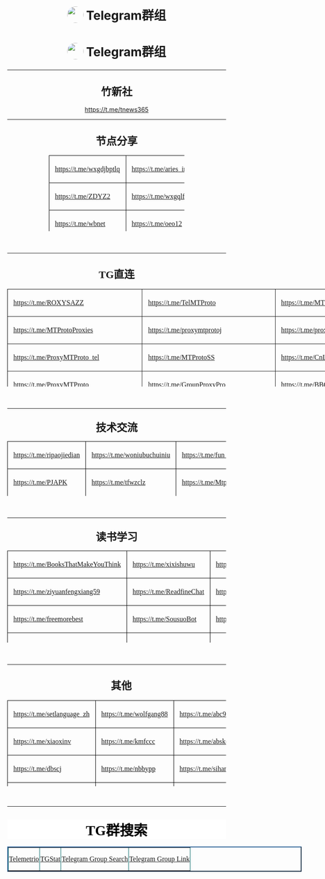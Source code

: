 <h1 align="center">
<sub>
<img src="https://github.com/aa1555/aa1555/blob/main/Misc/telegram%20logo.jpg" height="38" width="38" style="border-radius: 50%">
</sub>
Telegram群组
</h1>



<h1 align="center">
<sub>
<img src="https://github.com/aa1555/aa1555/blob/main/Misc/telegram%20logo.jpg" height="38" width="38" style="border-radius: 50%">
</sub>
Telegram群组
</h1>

<hr>
<h2 align="center"><b><font face="宋体">
<span style="font-family: 宋体; font-weight: bold; font-size: 18.0000pt">竹新社</span></font></b></h2>
<p align="center"><a href="https://t.me/tnews365">https://t.me/tnews365 </a></p>
<hr>


<h2 align="center" style="text-align:center;"><b>
<span style="font-family: 宋体; font-weight: bold; font-size: 18.0000pt">
<font face="宋体">节点分享</font></span></b></h2>
<div align="center">
	<table border="1" cellspacing="0" style="border-collapse: collapse; width: 62%; border: medium none" height="175">
		<tr style="height:36.6500pt;">
			<td valign="center" style="width: 33%; border: 1.0000pt solid windowtext; padding-left: 9.7500pt; padding-right: 9.7500pt; padding-top: 4.5000pt; padding-bottom: 4.5000pt">
			<p class="MsoNormal" align="justify" style="text-align: justify; text-justify: inter-ideograph">
			<span style="font-family: 宋体; font-weight: normal; font-size: 12.0000pt">
			<a href="https://t.me/wxgdjbptlq">https://t.me/wxgdjbptlq</a></span></td>
			<td valign="center" style="width: 33%; border: 1.0000pt solid windowtext; padding-left: 9.7500pt; padding-right: 9.7500pt; padding-top: 4.5000pt; padding-bottom: 4.5000pt">
			<p class="MsoNormal" align="justify" style="text-align: justify; text-justify: inter-ideograph">
			<span style="font-family: 宋体; font-weight: normal; font-size: 12.0000pt">
			<a href="https://t.me/aries_init">https://t.me/aries_init</a></span></td>
			<td valign="center" style="width: 34%; border: 1.0000pt solid windowtext; padding-left: 9.7500pt; padding-right: 9.7500pt; padding-top: 4.5000pt; padding-bottom: 4.5000pt">
			<p class="MsoNormal" align="justify" style="text-align: justify; text-justify: inter-ideograph">
			<span style="font-family: 宋体; font-weight: normal; font-size: 12.0000pt">
			<a href="https://t.me/ShareCentrePro">https://t.me/ShareCentrePro</a></span></td>
		</tr>
		<tr style="height:36.6500pt;">
			<td valign="center" style="width: 33%; border-left: 1.0000pt solid windowtext; border-right: 1.0000pt solid windowtext; border-top: medium none; border-bottom: 1.0000pt solid windowtext; padding-left: 9.7500pt; padding-right: 9.7500pt; padding-top: 4.5000pt; padding-bottom: 4.5000pt">
			<p class="MsoNormal" align="justify" style="text-align: justify; text-justify: inter-ideograph">
			<span style="font-family: 宋体; font-size: 12.0000pt">
			<a href="https://t.me/ZDYZ2">https://t.me/ZDYZ2</a></span></td>
			<td valign="center" style="width: 33%; border-left: 1.0000pt solid windowtext; border-right: 1.0000pt solid windowtext; border-top: medium none; border-bottom: 1.0000pt solid windowtext; padding-left: 9.7500pt; padding-right: 9.7500pt; padding-top: 4.5000pt; padding-bottom: 4.5000pt">
			<p class="MsoNormal" align="justify" style="text-align: justify; text-justify: inter-ideograph">
			<span style="font-family: 宋体; font-size: 12.0000pt">
			<a href="https://t.me/wxgqlfx">https://t.me/wxgqlfx</a></span></td>
			<td valign="center" style="width: 34%; border-left: 1.0000pt solid windowtext; border-right: 1.0000pt solid windowtext; border-top: medium none; border-bottom: 1.0000pt solid windowtext; padding-left: 9.7500pt; padding-right: 9.7500pt; padding-top: 4.5000pt; padding-bottom: 4.5000pt">
			<p class="MsoNormal" align="justify" style="text-align: justify; text-justify: inter-ideograph">
			<span style="font-family: 宋体; font-size: 12.0000pt">
			<a href="https://t.me/ZYFXS001">https://t.me/ZYFXS001</a></span></td>
		</tr>
		<tr style="height:34.9500pt;">
			<td valign="center" style="width: 33%; border-left: 1.0000pt solid windowtext; border-right: 1.0000pt solid windowtext; border-top: medium none; border-bottom: 1.0000pt solid windowtext; padding-left: 9.7500pt; padding-right: 9.7500pt; padding-top: 4.5000pt; padding-bottom: 4.5000pt">
			<p class="MsoNormal" align="justify" style="text-align: justify; text-justify: inter-ideograph">
			<span style="font-family: 宋体; font-size: 12.0000pt">
			<a href="https://t.me/wbnet">https://t.me/wbnet</a></span></td>
			<td valign="center" style="width: 33%; border-left: 1.0000pt solid windowtext; border-right: 1.0000pt solid windowtext; border-top: medium none; border-bottom: 1.0000pt solid windowtext; padding-left: 9.7500pt; padding-right: 9.7500pt; padding-top: 4.5000pt; padding-bottom: 4.5000pt">
			<p class="MsoNormal" align="justify" style="text-align: justify; text-justify: inter-ideograph">
			<span style="font-family: 宋体; font-size: 12.0000pt">
			<a href="https://t.me/oeo12">https://t.me/oeo12</a></span></td>
			<td valign="center" style="width: 34%; border-left: 1.0000pt solid windowtext; border-right: 1.0000pt solid windowtext; border-top: medium none; border-bottom: 1.0000pt solid windowtext; padding-left: 9.7500pt; padding-right: 9.7500pt; padding-top: 4.5000pt; padding-bottom: 4.5000pt">
			<p class="MsoNormal" align="justify" style="text-align: justify; text-justify: inter-ideograph">
			<span style="font-family: 宋体; font-size: 12.0000pt">
			<a href="https://t.me/wxgmrjdcc">https://t.me/wxgmrjdcc</a></span></td>
		</tr>
		<tr style="height:38.4000pt;">
			<td valign="center" style="width: 33%; border-left: 1.0000pt solid windowtext; border-right: 1.0000pt solid windowtext; border-top: medium none; border-bottom: 1.0000pt solid windowtext; padding-left: 9.7500pt; padding-right: 9.7500pt; padding-top: 4.5000pt; padding-bottom: 4.5000pt" height="48">
			<p class="MsoNormal" align="justify" style="text-align: justify; text-justify: inter-ideograph">
			<span style="font-family: 宋体; font-size: 12.0000pt">
			<a href="https://t.me/nodpai">https://t.me/nodpai</a></span></td>
			<td valign="center" style="width: 33%; border-left: 1.0000pt solid windowtext; border-right: 1.0000pt solid windowtext; border-top: medium none; border-bottom: 1.0000pt solid windowtext; padding-left: 9.7500pt; padding-right: 9.7500pt; padding-top: 4.5000pt; padding-bottom: 4.5000pt" height="48">
			<p class="MsoNormal" align="justify" style="text-align: justify; text-justify: inter-ideograph">
			<span style="font-family: 宋体; font-size: 12.0000pt">
			<a href="https://t.me/WangCai_1">https://t.me/WangCai_1</a></span></td>
			<td valign="center" style="width: 34%; border-left: 1.0000pt solid windowtext; border-right: 1.0000pt solid windowtext; border-top: medium none; border-bottom: 1.0000pt solid windowtext; padding-left: 9.7500pt; padding-right: 9.7500pt; padding-top: 4.5000pt; padding-bottom: 4.5000pt" height="48">
			<p class="MsoNormal" align="justify" style="text-align: justify; text-justify: inter-ideograph">
			<span style="font-family: 宋体; font-size: 12.0000pt">
			<a href="https://t.me/wxgdfb_bot">https://t.me/wxgdfb_bot</a></span></td>
		</tr>
	</table>
	<p class="MsoNormal" align="justify" style="text-justify: inter-ideograph">　</p>
	<hr></div>
<h2 align="center" style="text-align:center;"><b>
<span style="font-family: 宋体; font-weight: bold; font-size: 18.0000pt">
<font face="宋体">TG直连</font></span></b></h2>
<div align="center">
	<table border="0" style="border-color:inherit; border-collapse: collapse; width: 924px; " height="225">
		<tr style="height:41.4500pt;page-break-inside:avoid;">
			<td valign="center" style="border-left:1px solid windowtext; border-top:1px solid windowtext; width: 307px; padding-left: 9.7500pt; padding-right: 9.7500pt; padding-top: 4.5000pt; padding-bottom: 4.5000pt; border-right-color:windowtext; border-bottom-color:windowtext" height="49">
			<p class="MsoNormal" align="justify" style="text-align: justify; text-justify: inter-ideograph">
			<span style="font-family: 宋体; font-weight: normal; text-decoration: underline; font-size: 12.0000pt">
			<a href="https://t.me/ROXYSAZZ">https://t.me/ROXYSAZZ</a></span></td>
			<td valign="center" style="width: 307px; border-left: 1px solid; border-top: 1px solid windowtext; padding-left: 9.7500pt; padding-right: 9.7500pt; padding-top: 4.5000pt; padding-bottom: 4.5000pt; border-right-color:windowtext; border-bottom-color:windowtext" height="49">
			<p class="MsoNormal" align="justify" style="text-align: justify; text-justify: inter-ideograph">
			<span style="font-family: 宋体; font-weight: normal; font-size: 12.0000pt">
			<a href="https://t.me/TelMTProto">https://t.me/TelMTProto</a></span></td>
			<td valign="center" style="width: 308px; border-left: 1px solid; border-right: 1px solid windowtext; border-top: 1px solid windowtext; padding-left: 9.7500pt; padding-right: 9.7500pt; padding-top: 4.5000pt; padding-bottom: 4.5000pt; border-bottom-color:windowtext" height="49">
			<p class="MsoNormal" align="justify" style="text-align: justify; text-justify: inter-ideograph">
			<span style="font-family: 宋体; font-weight: normal; font-size: 12.0000pt">
			<a href="https://t.me/MTProtoTG">https://t.me/MTProtoTG</a></span></td>
		</tr>
		<tr style="height:41.4500pt;page-break-inside:avoid;">
			<td valign="center" style="width: 307px; border-left: 1px solid windowtext; border-top: 1px solid; padding-left: 9.7500pt; padding-right: 9.7500pt; padding-top: 4.5000pt; padding-bottom: 4.5000pt; border-right-color:windowtext; border-bottom-color:windowtext" height="49">
			<p class="MsoNormal" align="justify" style="text-align: justify; text-justify: inter-ideograph">
			<span style="font-family: 宋体; font-size: 12.0000pt">
			<a href="https://t.me/MTProtoProxies">https://t.me/MTProtoProxies</a></span></td>
			<td valign="center" style="width: 307px; border-left: 1px solid; border-top: 1px solid; padding-left: 9.7500pt; padding-right: 9.7500pt; padding-top: 4.5000pt; padding-bottom: 4.5000pt; border-right-color:windowtext; border-bottom-color:windowtext" height="49">
			<p class="MsoNormal" align="justify" style="text-align: justify; text-justify: inter-ideograph">
			<span style="font-family: 宋体; font-size: 12.0000pt">
			<a href="https://t.me/proxymtprotoj">https://t.me/proxymtprotoj</a></span></td>
			<td valign="center" style="width: 308px; border-left: 1px solid; border-right: 1px solid windowtext; border-top: 1px solid; padding-left: 9.7500pt; padding-right: 9.7500pt; padding-top: 4.5000pt; padding-bottom: 4.5000pt; border-bottom-color:windowtext" height="49">
			<p class="MsoNormal" align="justify" style="text-align: justify; text-justify: inter-ideograph">
			<span style="font-family: 宋体; font-size: 12.0000pt">
			<a href="https://t.me/proxymtprotoir">https://t.me/proxymtprotoir</a></span></td>
		</tr>
		<tr style="height:41.4500pt;page-break-inside:avoid;">
			<td valign="center" style="width: 307px; border-left: 1px solid windowtext; border-top: 1px solid; padding-left: 9.7500pt; padding-right: 9.7500pt; padding-top: 4.5000pt; padding-bottom: 4.5000pt; border-right-color:windowtext; border-bottom-color:windowtext" height="49">
			<p class="MsoNormal" align="justify" style="text-align: justify; text-justify: inter-ideograph">
			<span style="font-family: 宋体; font-size: 12.0000pt">
			<a href="https://t.me/ProxyMTProto_tel">
			https://t.me/ProxyMTProto_tel</a></span></td>
			<td valign="center" style="width: 307px; border-left: 1px solid; border-top: 1px solid; padding-left: 9.7500pt; padding-right: 9.7500pt; padding-top: 4.5000pt; padding-bottom: 4.5000pt; border-right-color:windowtext; border-bottom-color:windowtext" height="49">
			<p class="MsoNormal" align="justify" style="text-align: justify; text-justify: inter-ideograph">
			<span style="font-family: 宋体; font-size: 12.0000pt">
			<a href="https://t.me/MTProtoSS">https://t.me/MTProtoSS</a></span></td>
			<td valign="center" style="width: 308px; border-left: 1px solid; border-right: 1px solid windowtext; border-top: 1px solid; padding-left: 9.7500pt; padding-right: 9.7500pt; padding-top: 4.5000pt; padding-bottom: 4.5000pt; border-bottom-color:windowtext" height="49">
			<p class="MsoNormal" align="justify" style="text-align: justify; text-justify: inter-ideograph">
			<span style="font-family: 宋体; font-size: 12.0000pt">
			<a href="https://t.me/CnLime">https://t.me/CnLime</a></span></td>
		</tr>
		<tr style="height:41.4500pt;page-break-inside:avoid;">
			<td valign="center" style="width: 307px; border-left: 1px solid windowtext; border-top: 1px solid; padding-left: 9.7500pt; padding-right: 9.7500pt; padding-top: 4.5000pt; padding-bottom: 4.5000pt; border-right-color:windowtext; border-bottom-color:windowtext" height="49">
			<p class="MsoNormal" align="justify" style="text-align: justify; text-justify: inter-ideograph">
			<span style="font-family: 宋体; font-size: 12.0000pt">
			<a href="https://t.me/ProxyMTProto">https://t.me/ProxyMTProto</a></span></td>
			<td valign="center" style="width: 307px; border-left: 1px solid; border-top: 1px solid; padding-left: 9.7500pt; padding-right: 9.7500pt; padding-top: 4.5000pt; padding-bottom: 4.5000pt; border-right-color:windowtext; border-bottom-color:windowtext" height="49">
			<p class="MsoNormal" align="justify" style="text-align: justify; text-justify: inter-ideograph">
			<span style="font-family: 宋体; font-size: 12.0000pt">
			<a href="https://t.me/GroupProxyPro">https://t.me/GroupProxyPro</a></span></td>
			<td valign="center" style="width: 308px; border-left: 1px solid; border-right: 1px solid windowtext; border-top: 1px solid; padding-left: 9.7500pt; padding-right: 9.7500pt; padding-top: 4.5000pt; padding-bottom: 4.5000pt; border-bottom-color:windowtext" height="49">
			<p class="MsoNormal" align="justify" style="text-align: justify; text-justify: inter-ideograph">
			<span style="font-family: 宋体; font-size: 12.0000pt">
			<a href="https://t.me/BBCXFR">https://t.me/BBCXFR</a></span></td>
		</tr>
		<tr style="height:32.1000pt;page-break-inside:avoid;">
			<td valign="center" style="width: 307px; border-left: 1px solid windowtext; border-top: 1px solid; border-bottom: 1px solid windowtext; padding-left: 9.7500pt; padding-right: 9.7500pt; padding-top: 4.5000pt; padding-bottom: 4.5000pt; border-right-color:windowtext" height="49">
			<p class="MsoNormal" align="justify" style="text-align: justify; text-justify: inter-ideograph">
			<span style="font-family: 宋体; font-size: 12.0000pt">
			<a href="https://t.me/iCnLime">https://t.me/iCnLime</a></span></td>
			<td valign="center" style="width: 307px; border-left: 1px solid; border-top: 1px solid; border-bottom: 1px solid windowtext; padding-left: 9.7500pt; padding-right: 9.7500pt; padding-top: 4.5000pt; padding-bottom: 4.5000pt; border-right-color:windowtext" height="49">
			<p class="MsoNormal" align="justify" style="text-align:justify;text-justify:inter-ideograph;">
			<font color="#0000FF">
			<span style="font-family: 宋体; font-size: 12.0000pt">&nbsp;</span></font></td>
			<td valign="center" style="width: 308px; border-left: 1px solid; border-right: 1px solid windowtext; border-top: 1px solid; border-bottom: 1px solid windowtext; padding-left: 9.7500pt; padding-right: 9.7500pt; padding-top: 4.5000pt; padding-bottom: 4.5000pt" height="49">
			<p class="MsoNormal" align="justify" style="text-align:justify;text-justify:inter-ideograph;">
			<font color="#0000FF">
			<span style="font-family: 宋体; font-size: 12.0000pt">&nbsp;</span></font></td>
		</tr>
	</table>
	<p class="MsoNormal" align="justify" style="text-justify: inter-ideograph">　</p>
	<hr></div>
<h2 align="center" style="text-align: center; margin-top: 18.0000pt; margin-bottom: 12.0000pt; padding: 0pt">
<b><span style="font-family: 宋体; font-weight: bold; font-size: 18.0000pt">
<font face="宋体">技术交流</font></span></b></h2>
<div align="center">
	<table border="1" cellspacing="0" style="border-collapse: collapse; border: medium none" width="748" height="126">
		<tr>
			<td valign="center" style="border: 1.0000pt solid windowtext; padding-left: 9.7500pt; padding-right: 9.7500pt; padding-top: 4.5000pt; padding-bottom: 4.5000pt" height="42" width="249">
			<p class="MsoNormal" style="text-align: left">
			<span style="font-family: 宋体; font-weight: normal; font-size: 12.0000pt">
			<a href="https://t.me/ripaojiedian">https://t.me/ripaojiedian</a></span></td>
			<td valign="center" style="border: 1.0000pt solid windowtext; padding-left: 9.7500pt; padding-right: 9.7500pt; padding-top: 4.5000pt; padding-bottom: 4.5000pt" height="42" width="249">
			<p class="MsoNormal" style="text-align: left">
			<span style="font-family: 宋体; font-weight: normal; font-size: 12.0000pt">
			<a href="https://t.me/woniubuchuiniu">https://t.me/woniubuchuiniu</a></span></td>
			<td valign="center" style="border: 1.0000pt solid windowtext; padding-left: 9.7500pt; padding-right: 9.7500pt; padding-top: 4.5000pt; padding-bottom: 4.5000pt" height="42" width="250">
			<p class="MsoNormal" style="text-align: left">
			<span style="font-family: 宋体; font-weight: normal; font-size: 12.0000pt">
			<a href="https://t.me/fun_apk">https://t.me/fun_apk</a></span></td>
		</tr>
		<tr>
			<td valign="center" style="border-left: 1.0000pt solid windowtext; border-right: 1.0000pt solid windowtext; border-top: medium none; border-bottom: 1.0000pt solid windowtext; padding-left: 9.7500pt; padding-right: 9.7500pt; padding-top: 4.5000pt; padding-bottom: 4.5000pt" height="42" width="249">
			<p class="MsoNormal" style="text-align: left">
			<span style="font-family: 宋体; font-size: 12.0000pt">
			<a href="https://t.me/PJAPK">https://t.me/PJAPK</a></span></td>
			<td valign="center" style="border-left: 1.0000pt solid windowtext; border-right: 1.0000pt solid windowtext; border-top: medium none; border-bottom: 1.0000pt solid windowtext; padding-left: 9.7500pt; padding-right: 9.7500pt; padding-top: 4.5000pt; padding-bottom: 4.5000pt" height="42" width="249">
			<p class="MsoNormal" style="text-align: left">
			<span style="font-family: 宋体; font-size: 12.0000pt">
			<a href="https://t.me/tfwzclz">https://t.me/tfwzclz</a></span></td>
			<td valign="center" style="border-left: 1.0000pt solid windowtext; border-right: 1.0000pt solid windowtext; border-top: medium none; border-bottom: 1.0000pt solid windowtext; padding-left: 9.7500pt; padding-right: 9.7500pt; padding-top: 4.5000pt; padding-bottom: 4.5000pt" height="42" width="250">
			<p class="MsoNormal" style="text-align: left">
			<span style="font-family: 宋体; font-size: 12.0000pt">
			<a href="https://t.me/Mtprotomm">https://t.me/Mtprotomm</a></span></td>
		</tr>
		<tr>
			<td valign="center" style="border-left: 1.0000pt solid windowtext; border-right: 1.0000pt solid windowtext; border-top: medium none; border-bottom: 1.0000pt solid windowtext; padding-left: 9.7500pt; padding-right: 9.7500pt; padding-top: 4.5000pt; padding-bottom: 4.5000pt" height="42" width="249">
			<p class="MsoNormal" style="text-align: left">
			<span style="font-family: 宋体; font-size: 12.0000pt">
			<a href="https://t.me/PJAPKWin">https://t.me/PJAPKWin</a></span></td>
			<td valign="center" style="border-left: 1.0000pt solid windowtext; border-right: 1.0000pt solid windowtext; border-top: medium none; border-bottom: 1.0000pt solid windowtext; padding-left: 9.7500pt; padding-right: 9.7500pt; padding-top: 4.5000pt; padding-bottom: 4.5000pt" height="42" width="249">
			<p class="MsoNormal" style="text-align: left">
			<span style="font-family: 宋体; font-size: 12.0000pt">
			<a href="https://t.me/fun_exe">https://t.me/fun_exe</a></span></td>
			<td valign="center" style="border-left: 1.0000pt solid windowtext; border-right: 1.0000pt solid windowtext; border-top: medium none; border-bottom: 1.0000pt solid windowtext; padding-left: 9.7500pt; padding-right: 9.7500pt; padding-top: 4.5000pt; padding-bottom: 4.5000pt" height="42" width="250">
			<p class="MsoNormal" style="text-align: left">
			<span style="font-family: 宋体; font-size: 12.0000pt">
			<a href="https://t.me/fun_vpn">https://t.me/fun_vpn</a></span></td>
		</tr>
	</table>
	<p class="MsoNormal" style="text-align: left">　</div>
<hr>
<h2 align="center" style="text-align: center; margin-top: 18.0000pt; margin-bottom: 12.0000pt; padding: 0pt">
<b><span style="font-family: 宋体; font-weight: bold; font-size: 18.0000pt">
<font face="宋体">读书学习</font></span></b></h2>
<div align="center">
	<table border="0" cellspacing="0" style="border-collapse: collapse; border: medium none" height="212">
		<tr>
			<td valign="center" style="border: 1.0000pt solid windowtext; padding-left: 9.7500pt; padding-right: 9.7500pt; padding-top: 4.5000pt; padding-bottom: 4.5000pt" height="53">
			<p class="MsoNormal" style="text-align: left">
			<span style="font-family: 宋体; font-weight: normal; font-size: 12.0000pt">
			<a href="https://t.me/BooksThatMakeYouThink">
			https://t.me/BooksThatMakeYouThink</a></span></td>
			<td valign="center" style="border-left: medium none; border-right: 1.0000pt solid windowtext; border-top: 1.0000pt solid windowtext; border-bottom: 1.0000pt solid windowtext; padding-left: 9.7500pt; padding-right: 9.7500pt; padding-top: 4.5000pt; padding-bottom: 4.5000pt" height="53">
			<p class="MsoNormal" style="text-align: left">
			<span style="font-family: 宋体; font-weight: normal; font-size: 12.0000pt">
			<a href="https://t.me/xixishuwu">https://t.me/xixishuwu</a></span></td>
			<td valign="center" style="border-left: medium none; border-right: 1.0000pt solid windowtext; border-top: 1.0000pt solid windowtext; border-bottom: 1.0000pt solid windowtext; padding-left: 9.7500pt; padding-right: 9.7500pt; padding-top: 4.5000pt; padding-bottom: 4.5000pt" height="53">
			<p class="MsoNormal" style="text-align: left">
			<span style="font-family: 宋体; font-weight: normal; font-size: 12.0000pt">
			<a href="https://t.me/dzsgxs">https://t.me/dzsgxs</a></span></td>
		</tr>
		<tr>
			<td valign="center" style="border-left: 1.0000pt solid windowtext; border-right: 1.0000pt solid windowtext; border-top: medium none; border-bottom: 1.0000pt solid windowtext; padding-left: 9.7500pt; padding-right: 9.7500pt; padding-top: 4.5000pt; padding-bottom: 4.5000pt" height="53">
			<p class="MsoNormal" style="text-align: left">
			<span style="font-family: 宋体; font-size: 12.0000pt">
			<a href="https://t.me/ziyuanfengxiang59">
			https://t.me/ziyuanfengxiang59</a></span></td>
			<td valign="center" style="border-left: medium none; border-right: 1.0000pt solid windowtext; border-top: medium none; border-bottom: 1.0000pt solid windowtext; padding-left: 9.7500pt; padding-right: 9.7500pt; padding-top: 4.5000pt; padding-bottom: 4.5000pt" height="53">
			<p class="MsoNormal" style="text-align: left">
			<span style="font-family: 宋体; font-size: 12.0000pt">
			<a href="https://t.me/ReadfineChat">https://t.me/ReadfineChat</a></span></td>
			<td valign="center" style="border-left: medium none; border-right: 1.0000pt solid windowtext; border-top: medium none; border-bottom: 1.0000pt solid windowtext; padding-left: 9.7500pt; padding-right: 9.7500pt; padding-top: 4.5000pt; padding-bottom: 4.5000pt" height="53">
			<p class="MsoNormal" style="text-align: left">
			<span style="font-family: 宋体; font-size: 12.0000pt">
			<a href="https://t.me/TGeBook">https://t.me/TGeBook</a></span></td>
		</tr>
		<tr>
			<td valign="center" style="border-left: 1.0000pt solid windowtext; border-right: 1.0000pt solid windowtext; border-top: medium none; border-bottom: 1.0000pt solid windowtext; padding-left: 9.7500pt; padding-right: 9.7500pt; padding-top: 4.5000pt; padding-bottom: 4.5000pt" height="53">
			<p class="MsoNormal" style="text-align: left">
			<span style="font-family: 宋体; font-size: 12.0000pt">
			<a href="https://t.me/freemorebest">https://t.me/freemorebest</a></span></td>
			<td valign="center" style="border-left: medium none; border-right: 1.0000pt solid windowtext; border-top: medium none; border-bottom: 1.0000pt solid windowtext; padding-left: 9.7500pt; padding-right: 9.7500pt; padding-top: 4.5000pt; padding-bottom: 4.5000pt" height="53">
			<p class="MsoNormal" style="text-align: left">
			<span style="font-family: 宋体; font-size: 12.0000pt">
			<a href="https://t.me/SousuoBot">https://t.me/SousuoBot</a></span></td>
			<td valign="center" style="border-left: medium none; border-right: 1.0000pt solid windowtext; border-top: medium none; border-bottom: 1.0000pt solid windowtext; padding-left: 9.7500pt; padding-right: 9.7500pt; padding-top: 4.5000pt; padding-bottom: 4.5000pt" height="53">
			<p class="MsoNormal" style="text-align: left">
			<span style="font-family: 宋体; font-size: 12.0000pt">
			<a href="https://t.me/Readfine">https://t.me/Readfine</a></span></td>
		</tr>
		<tr>
			<td valign="center" style="border-left: 1.0000pt solid windowtext; border-right: 1.0000pt solid windowtext; border-top: medium none; border-bottom: 1.0000pt solid windowtext; padding-left: 9.7500pt; padding-right: 9.7500pt; padding-top: 4.5000pt; padding-bottom: 4.5000pt" height="53">
			<p class="MsoNormal" style="text-align: left">
			<span style="font-family: 宋体; font-size: 12.0000pt">
			<a href="https://t.me/dedao2019">https://t.me/dedao2019</a></span></td>
			<td valign="center" style="border-left: medium none; border-right: 1.0000pt solid windowtext; border-top: medium none; border-bottom: 1.0000pt solid windowtext; padding-left: 9.7500pt; padding-right: 9.7500pt; padding-top: 4.5000pt; padding-bottom: 4.5000pt" height="53">
			<p class="MsoNormal" style="text-align: left">
			<span style="font-family: 宋体; font-size: 12.0000pt">
			<a href="https://t.me/dzsgx">https://t.me/dzsgx</a></span></td>
			<td valign="center" style="border-left: medium none; border-right: 1.0000pt solid windowtext; border-top: medium none; border-bottom: 1.0000pt solid windowtext; padding-left: 9.7500pt; padding-right: 9.7500pt; padding-top: 4.5000pt; padding-bottom: 4.5000pt" height="53">
			<p class="MsoNormal" style="text-align:left;">
			<span style="font-family: 宋体; font-size: 12.0000pt">&nbsp;</span></td>
		</tr>
	</table>
	<p class="MsoNormal" style="text-align: left">　</p>
	<hr>
</div>
<h2 align="center" style="text-align:center;">　<b><span style="font-family: 宋体; font-weight: bold; font-size: 18.0000pt"><font face="宋体">其他</font></span></b></h2>
<div align="center">
	<table border="0" cellspacing="0" style="border-collapse: collapse; border: medium none" height="198" width="690">
		<tr>
			<td valign="center" style="border: 1.0000pt solid windowtext; padding-left: 9.7500pt; padding-right: 9.7500pt; padding-top: 4.5000pt; padding-bottom: 4.5000pt" height="46" width="230">
			<p class="MsoNormal" style="text-align: left">
			<span style="font-family: 宋体; font-weight: normal; font-size: 12.0000pt">
			<a href="https://t.me/setlanguage_zh">https://t.me/setlanguage_zh</a></span></td>
			<td valign="center" style="border-left: medium none; border-right: 1.0000pt solid windowtext; border-top: 1.0000pt solid windowtext; border-bottom: 1.0000pt solid windowtext; padding-left: 9.7500pt; padding-right: 9.7500pt; padding-top: 4.5000pt; padding-bottom: 4.5000pt" height="46" width="230">
			<p class="MsoNormal" style="text-align: left">
			<span style="font-family: 宋体; font-weight: normal; font-size: 12.0000pt">
			<a href="https://t.me/wolfgang88">https://t.me/wolfgang88</a></span></td>
			<td valign="center" style="border-left: medium none; border-right: 1.0000pt solid windowtext; border-top: 1.0000pt solid windowtext; border-bottom: 1.0000pt solid windowtext; padding-left: 9.7500pt; padding-right: 9.7500pt; padding-top: 4.5000pt; padding-bottom: 4.5000pt" height="46" width="230">
			<p class="MsoNormal" style="text-align: left">
			<span style="font-family: 宋体; font-weight: normal; font-size: 12.0000pt">
			<a href="https://t.me/abc999222">https://t.me/abc999222</a></span></td>
		</tr>
		<tr>
			<td valign="center" style="border-left: 1.0000pt solid windowtext; border-right: 1.0000pt solid windowtext; border-top: medium none; border-bottom: 1.0000pt solid windowtext; padding-left: 9.7500pt; padding-right: 9.7500pt; padding-top: 4.5000pt; padding-bottom: 4.5000pt" height="46" width="230">
			<p class="MsoNormal" style="text-align: left">
			<span style="font-family: 宋体; font-size: 12.0000pt">
			<a href="https://t.me/xiaoxinv">https://t.me/xiaoxinv</a></span></td>
			<td valign="center" style="border-left: medium none; border-right: 1.0000pt solid windowtext; border-top: medium none; border-bottom: 1.0000pt solid windowtext; padding-left: 9.7500pt; padding-right: 9.7500pt; padding-top: 4.5000pt; padding-bottom: 4.5000pt" height="46" width="230">
			<p class="MsoNormal" style="text-align: left">
			<span style="font-family: 宋体; font-size: 12.0000pt">
			<a href="https://t.me/kmfccc">https://t.me/kmfccc</a></span></td>
			<td valign="center" style="border-left: medium none; border-right: 1.0000pt solid windowtext; border-top: medium none; border-bottom: 1.0000pt solid windowtext; padding-left: 9.7500pt; padding-right: 9.7500pt; padding-top: 4.5000pt; padding-bottom: 4.5000pt" height="46" width="230">
			<p class="MsoNormal" style="text-align: left">
			<span style="font-family: 宋体; font-size: 12.0000pt">
			<a href="https://t.me/abskoop">https://t.me/abskoop</a></span></td>
		</tr>
		<tr>
			<td valign="center" style="border-left: 1.0000pt solid windowtext; border-right: 1.0000pt solid windowtext; border-top: medium none; border-bottom: 1.0000pt solid windowtext; padding-left: 9.7500pt; padding-right: 9.7500pt; padding-top: 4.5000pt; padding-bottom: 4.5000pt" height="46" width="230">
			<p class="MsoNormal" style="text-align: left">
			<span style="font-family: 宋体; font-size: 12.0000pt">
			<a href="https://t.me/dbscj">https://t.me/dbscj</a></span></td>
			<td valign="center" style="border-left: medium none; border-right: 1.0000pt solid windowtext; border-top: medium none; border-bottom: 1.0000pt solid windowtext; padding-left: 9.7500pt; padding-right: 9.7500pt; padding-top: 4.5000pt; padding-bottom: 4.5000pt" height="46" width="230">
			<p class="MsoNormal" style="text-align: left">
			<span style="font-family: 宋体; font-size: 12.0000pt">
			<a href="https://t.me/nbbypp">https://t.me/nbbypp</a></span></td>
			<td valign="center" style="border-left: medium none; border-right: 1.0000pt solid windowtext; border-top: medium none; border-bottom: 1.0000pt solid windowtext; padding-left: 9.7500pt; padding-right: 9.7500pt; padding-top: 4.5000pt; padding-bottom: 4.5000pt" height="46" width="230">
			<p class="MsoNormal" style="text-align: left">
			<span style="font-family: 宋体; font-size: 12.0000pt">
			<a href="https://t.me/sihanxiaodian">https://t.me/sihanxiaodian</a></span></td>
		</tr>
		<tr>
			<td valign="center" style="border-left: 1.0000pt solid windowtext; border-right: 1.0000pt solid windowtext; border-top: medium none; border-bottom: 1.0000pt solid windowtext; padding-left: 9.7500pt; padding-right: 9.7500pt; padding-top: 4.5000pt; padding-bottom: 4.5000pt" height="46" width="230">
			<p class="MsoNormal" style="text-align: left">
			<span style="font-family: 宋体; font-size: 12.0000pt">
			<a href="https://t.me/TgTrillion">https://t.me/TgTrillion</a></span></td>
			<td valign="center" style="border-left: medium none; border-right: 1.0000pt solid windowtext; border-top: medium none; border-bottom: 1.0000pt solid windowtext; padding-left: 9.7500pt; padding-right: 9.7500pt; padding-top: 4.5000pt; padding-bottom: 4.5000pt" height="46" width="230">
			<p class="MsoNormal" style="text-align: left">
			<span style="font-family: 宋体; font-size: 12.0000pt">
			<a href="https://t.me/qwjhfx">https://t.me/qwjhfx</a></span></td>
			<td valign="center" style="border-left: medium none; border-right: 1.0000pt solid windowtext; border-top: medium none; border-bottom: 1.0000pt solid windowtext; padding-left: 9.7500pt; padding-right: 9.7500pt; padding-top: 4.5000pt; padding-bottom: 4.5000pt" height="46" width="230">
			<p class="MsoNormal" style="text-align: left">
			<span style="font-family: 宋体; font-size: 12.0000pt">
			<a href="https://t.me/ZXYSXNONE">https://t.me/ZXYSXNONE</a></span></td>
		</tr>
		<tr>
			<td valign="center" style="border-left: 1.0000pt solid windowtext; border-right: 1.0000pt solid windowtext; border-top: medium none; border-bottom: 1.0000pt solid windowtext; padding-left: 9.7500pt; padding-right: 9.7500pt; padding-top: 4.5000pt; padding-bottom: 4.5000pt" height="46" width="230">
			<p class="MsoNormal" style="text-align: left">
			<span style="font-family: 宋体; font-size: 12.0000pt">
			<a href="https://t.me/MiResources">https://t.me/MiResources</a></span></td>
			<td valign="center" style="border-left: medium none; border-right: 1.0000pt solid windowtext; border-top: medium none; border-bottom: 1.0000pt solid windowtext; padding-left: 9.7500pt; padding-right: 9.7500pt; padding-top: 4.5000pt; padding-bottom: 4.5000pt" height="46" width="230">
			<p class="MsoNormal" style="text-align: left">
			<span style="font-family: 宋体; font-size: 12.0000pt">
			<a href="https://t.me/xiaoshuwu">https://t.me/xiaoshuwu</a></span></td>
			<td valign="center" style="border-left: medium none; border-right: 1.0000pt solid windowtext; border-top: medium none; border-bottom: 1.0000pt solid windowtext; padding-left: 9.7500pt; padding-right: 9.7500pt; padding-top: 4.5000pt; padding-bottom: 4.5000pt" height="46" width="230">
			<p class="MsoNormal" style="text-align: left">
			<span style="font-family: 宋体; font-size: 12.0000pt">
			<a href="https://t.me/dbxzs">https://t.me/dbxzs</a></span></td>
		</tr>
		<tr>
			<td valign="center" style="border-left: 1.0000pt solid windowtext; border-right: 1.0000pt solid windowtext; border-top: medium none; border-bottom: 1.0000pt solid windowtext; padding-left: 9.7500pt; padding-right: 9.7500pt; padding-top: 4.5000pt; padding-bottom: 4.5000pt" height="47" width="230">
			<p class="MsoNormal" style="text-indent: 0.0000pt; text-align: left; margin-left: 0.0000pt">
			<span style="font-family:宋体;color:rgb(0,0,255);font-size:12.0000pt;">
			<a href="https://t.me/pjrjzy">https://t.me/pjrjzy</a></span></td>
			<td valign="center" style="border-left: medium none; border-right: 1.0000pt solid windowtext; border-top: medium none; border-bottom: 1.0000pt solid windowtext; padding-left: 9.7500pt; padding-right: 9.7500pt; padding-top: 4.5000pt; padding-bottom: 4.5000pt" height="47" width="230">
			<p class="MsoNormal" style="text-indent: 0.0000pt; text-align: left; margin-left: 0.0000pt">
			<span style="font-family: 宋体; font-size: 12.0000pt"><br>
　</span></td>
			<td valign="center" style="border-left: medium none; border-right: 1.0000pt solid windowtext; border-top: medium none; border-bottom: 1.0000pt solid windowtext; padding: 0.7500pt" height="47" width="230">
			<p class="MsoNormal" style="text-align:left;">
			<span style="font-family: 宋体; font-size: 12.0000pt">&nbsp;</span></td>
		</tr>
	</table>
</div>
<p class="MsoNormal"><span style="font-family: Calibri; font-size: 10.5000pt">&nbsp;</span></p>








<hr>








<h2 align="center" style="text-indent: 0.0000pt; text-align: center; margin-left: 0.0000pt; background: rgb(255,255,255)">
<b>
<span style="font-family: 方正粗圆_GBK; color: rgb(0,0,0); letter-spacing: 0.0000pt; font-weight: bold; text-transform: none; font-style: normal; font-size: 24.0000pt; background: rgb(255,255,255)">
<font face="方正粗圆_GBK">TG群搜索</font></span></b></h2>
<div align="center">
	<table border="1" cellspacing="2" style="width: 508.5000pt; border: 1.5000pt outset rgb(51,102,153)">
		<tr>
			<td valign="center" style="border: 1.0000pt outset rgb(0,102,102); padding: 0.7500pt">
			<p class="MsoNormal" align="center" style="text-align: center">
			<span style="font-family: Verdana; font-style: normal; font-size: 12.0000pt">
			<a href="https://telemetr.io/en/channels">Telemetrio</a></span></td>
			<td valign="center" style="border: 1.0000pt outset rgb(0,102,102); padding: 0.7500pt">
			<p class="MsoNormal" align="center" style="text-align: center">
			<span style="font-family: Verdana; font-style: normal; font-size: 12.0000pt">
			<a href="https://tgstat.com/">TGStat</a></span></td>
			<td valign="center" style="border: 1.0000pt outset rgb(0,102,102); padding: 0.7500pt">
			<p class="MsoNormal" align="center" style="text-align: center">
			<span style="font-family: Verdana; font-style: normal; font-size: 12.0000pt">
			<a href="https://www.tg-me.com/">Telegram Group Search</a></span></td>
			<td valign="center" style="border: 1.0000pt outset rgb(0,102,102); padding: 0.7500pt">
			<p class="MsoNormal" align="center" style="text-align: center">
			<span style="font-family: Verdana; font-style: normal; font-size: 12.0000pt">
			<a href="https://www.hottg.com/">Telegram Group Link</a></span></td>
		</tr>
	</table>
</div>




